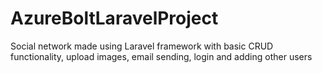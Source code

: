 # AzureBoltLaravelProject
Social network made using Laravel framework with basic CRUD functionality, upload images, email sending, login and adding other users
